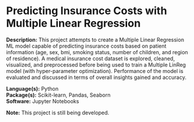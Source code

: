 Predicting Insurance Costs with Multiple Linear Regression
=================================================

**Description:** This project attempts to create a Multiple Linear Regression ML model capable of predicting insurance costs based on patient information (age, sex, bmi, smoking status, number of children, and region of residence). A medical insurance cost dataset is explored, cleaned, visualized, and preprocessed before being used to train a Multiple LinReg model (with hyper-parameter optimization). Performance of the model is evaluated and discussed in terms of overall insights gained and accuracy.

**Language(s):** Python  
**Package(s):** Scikit-learn, Pandas, Seaborn  
**Software:** Jupyter Notebooks  

**Note:** This project is still being developed.